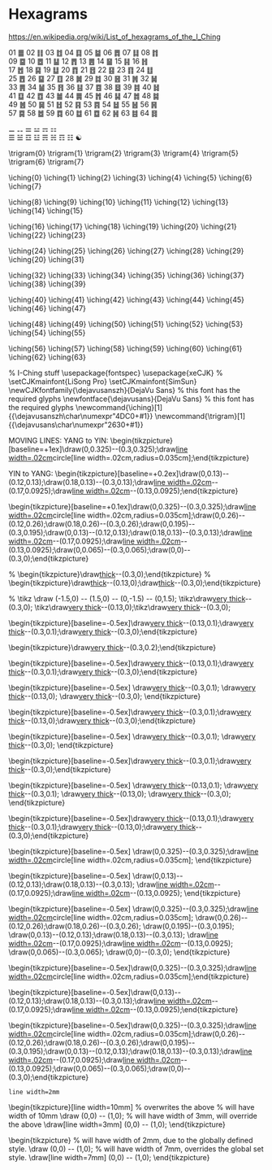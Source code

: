 # Hexagrams


https://en.wikipedia.org/wiki/List_of_hexagrams_of_the_I_Ching

01 ䷀	02 ䷁	03 ䷂	04 ䷃	05 ䷄	06 ䷅	07 ䷆	08 ䷇	 
09 ䷈	10 ䷉	11 ䷊	12 ䷋	13 ䷌	14 ䷍	15 ䷎	16 ䷏  
17 ䷐	18 ䷑	19 ䷒	20 ䷓	21 ䷔	22 ䷕	23 ䷖	24 ䷗	 
25 ䷘	26 ䷙	27 ䷚	28 ䷛	29 ䷜	30 ䷝	31 ䷞	32 ䷟  
33 ䷠	34 ䷡	35 ䷢	36 ䷣	37 ䷤	38 ䷥	39 ䷦	40 ䷧	 
41 ䷨	42 ䷩	43 ䷪	44 ䷫	45 ䷬	46 ䷭	47 ䷮	48 ䷯  
49 ䷰	50 ䷱	51 ䷲	52 ䷳	53 ䷴	54 ䷵	55 ䷶	56 ䷷	 
57 ䷸	58 ䷹	59 ䷺	60 ䷻	61 ䷼	62 ䷽	63 ䷾	64 ䷿



⚊ ⚋ ⚌ ⚍ ⚎ ⚏  
☰ ☱ ☲ ☳ ☴ ☵ ☶ ☷ 
☯


\trigram{0} \trigram{1} \trigram{2} \trigram{3}
\trigram{4} \trigram{5} \trigram{6} \trigram{7}


\iching{0}
\iching{1}
\iching{2}
\iching{3}
\iching{4}
\iching{5}
\iching{6}
\iching{7}

\iching{8}
\iching{9}
\iching{10}
\iching{11}
\iching{12}
\iching{13}
\iching{14}
\iching{15}

\iching{16}
\iching{17}
\iching{18}
\iching{19}
\iching{20}
\iching{21}
\iching{22}
\iching{23}

\iching{24}
\iching{25}
\iching{26}
\iching{27}
\iching{28}
\iching{29}
\iching{20}
\iching{31}

\iching{32}
\iching{33}
\iching{34}
\iching{35}
\iching{36}
\iching{37}
\iching{38}
\iching{39}

\iching{40}
\iching{41}
\iching{42}
\iching{43}
\iching{44}
\iching{45}
\iching{46}
\iching{47}

\iching{48}
\iching{49}
\iching{50}
\iching{51}
\iching{52}
\iching{53}
\iching{54}
\iching{55}

\iching{56}
\iching{57}
\iching{58}
\iching{59}
\iching{60}
\iching{61}
\iching{62}
\iching{63}

% I-Ching stuff
\usepackage{fontspec}
\usepackage{xeCJK}
% \setCJKmainfont{LiSong Pro}
\setCJKmainfont{SimSun}
\newCJKfontfamily{\dejavusanszh}{DejaVu Sans} % this font has the required glyphs
\newfontface{\dejavusans}{DejaVu Sans} % this font has the required glyphs
\newcommand{\iching}[1]{{\dejavusanszh\char\numexpr"4DC0+#1}}
\newcommand{\trigram}[1]{{\dejavusans\char\numexpr"2630+#1}}




MOVING LINES: 
YANG to YIN:
\begin{tikzpicture}[baseline=+1ex]\draw(0,0.325)--(0.3,0.325);\draw[line width=.02cm](0.15,0.325)circle[line width=.02cm,radius=0.035cm];\end{tikzpicture}

YIN to YANG:
\begin{tikzpicture}[baseline=+0.2ex]\draw(0,0.13)--(0.12,0.13);\draw(0.18,0.13)--(0.3,0.13);\draw[line width=.02cm](0.13,0.165)--(0.17,0.0925);\draw[line width=.02cm](0.17,0.165)--(0.13,0.0925);\end{tikzpicture}


\begin{tikzpicture}[baseline=+0.1ex]\draw(0,0.325)--(0.3,0.325);\draw[line width=.02cm](0.15,0.325)circle[line width=.02cm,radius=0.035cm];\draw(0,0.26)--(0.12,0.26);\draw(0.18,0.26)--(0.3,0.26);\draw(0,0.195)--(0.3,0.195);\draw(0,0.13)--(0.12,0.13);\draw(0.18,0.13)--(0.3,0.13);\draw[line width=.02cm](0.13,0.165)--(0.17,0.0925);\draw[line width=.02cm](0.17,0.165)--(0.13,0.0925);\draw(0,0.065)--(0.3,0.065);\draw(0,0)--(0.3,0);\end{tikzpicture}





% \begin{tikzpicture}\draw[thick](0,0)--(0.3,0);\end{tikzpicture}
% \begin{tikzpicture}\draw[thick](0,0)--(0.13,0);\draw[thick](0.17,0)--(0.3,0);\end{tikzpicture}

% \tikz \draw (-1.5,0) -- (1.5,0) -- (0,-1.5) -- (0,1.5);
\tikz\draw[very thick](0,0)--(0.3,0);
\tikz\draw[very thick](0,0)--(0.13,0);\tikz\draw[very thick](0.17,0)--(0.3,0);

\begin{tikzpicture}[baseline=-0.5ex]\draw[very thick](0,0.1)--(0.13,0.1);\draw[very thick](0.17,0.1)--(0.3,0.1);\draw[very thick](0,0)--(0.3,0);\end{tikzpicture}

\begin{tikzpicture}\draw[very thick](0,0.2)--(0.3,0.2);\end{tikzpicture}


\begin{tikzpicture}[baseline=-0.5ex]\draw[very thick](0,0.1)--(0.13,0.1);\draw[very thick](0.17,0.1)--(0.3,0.1);\draw[very thick](0,0)--(0.3,0);\end{tikzpicture}


\begin{tikzpicture}[baseline=-0.5ex]
  \draw[very thick](0,0.1)--(0.3,0.1);
  \draw[very thick](0,0)--(0.13,0);
  \draw[very thick](0.17,0)--(0.3,0);
\end{tikzpicture}


\begin{tikzpicture}[baseline=-0.5ex]\draw[very thick](0,0.1)--(0.3,0.1);\draw[very thick](0,0)--(0.13,0);\draw[very thick](0.17,0)--(0.3,0);\end{tikzpicture}


\begin{tikzpicture}[baseline=-0.5ex]
  \draw[very thick](0,0.1)--(0.3,0.1);
  \draw[very thick](0,0)--(0.3,0);
\end{tikzpicture}

\begin{tikzpicture}[baseline=-0.5ex]\draw[very thick](0,0.1)--(0.3,0.1);\draw[very thick](0,0)--(0.3,0);\end{tikzpicture}

\begin{tikzpicture}[baseline=-0.5ex]
  \draw[very thick](0,0.1)--(0.13,0.1);
  \draw[very thick](0.17,0.1)--(0.3,0.1);
  \draw[very thick](0,0)--(0.13,0);
  \draw[very thick](0.17,0)--(0.3,0);
\end{tikzpicture}

\begin{tikzpicture}[baseline=-0.5ex]\draw[very thick](0,0.1)--(0.13,0.1);\draw[very thick](0.17,0.1)--(0.3,0.1);\draw[very thick](0,0)--(0.13,0);\draw[very thick](0.17,0)--(0.3,0);\end{tikzpicture}


\begin{tikzpicture}[baseline=-0.5ex]
  \draw(0,0.325)--(0.3,0.325);\draw[line width=.02cm](0.15,0.325)circle[line width=.02cm,radius=0.035cm];
\end{tikzpicture}

\begin{tikzpicture}[baseline=-0.5ex]
  \draw(0,0.13)--(0.12,0.13);\draw(0.18,0.13)--(0.3,0.13);
  \draw[line width=.02cm](0.13,0.165)--(0.17,0.0925);\draw[line width=.02cm](0.17,0.165)--(0.13,0.0925);
\end{tikzpicture}

\begin{tikzpicture}[baseline=-0.5ex]
  \draw(0,0.325)--(0.3,0.325);\draw[line width=.02cm](0.15,0.325)circle[line width=.02cm,radius=0.035cm];
  \draw(0,0.26)--(0.12,0.26);\draw(0.18,0.26)--(0.3,0.26);
  \draw(0,0.195)--(0.3,0.195);
  \draw(0,0.13)--(0.12,0.13);\draw(0.18,0.13)--(0.3,0.13);
  \draw[line width=.02cm](0.13,0.165)--(0.17,0.0925);\draw[line width=.02cm](0.17,0.165)--(0.13,0.0925);
  \draw(0,0.065)--(0.3,0.065);
  \draw(0,0)--(0.3,0);
\end{tikzpicture}

\begin{tikzpicture}[baseline=-0.5ex]\draw(0,0.325)--(0.3,0.325);\draw[line width=.02cm](0.15,0.325)circle[line width=.02cm,radius=0.035cm];\end{tikzpicture}

\begin{tikzpicture}[baseline=-0.5ex]\draw(0,0.13)--(0.12,0.13);\draw(0.18,0.13)--(0.3,0.13);\draw[line width=.02cm](0.13,0.165)--(0.17,0.0925);\draw[line width=.02cm](0.17,0.165)--(0.13,0.0925);\end{tikzpicture}

\begin{tikzpicture}[baseline=-0.5ex]\draw(0,0.325)--(0.3,0.325);\draw[line width=.02cm](0.15,0.325)circle[line width=.02cm,radius=0.035cm];\draw(0,0.26)--(0.12,0.26);\draw(0.18,0.26)--(0.3,0.26);\draw(0,0.195)--(0.3,0.195);\draw(0,0.13)--(0.12,0.13);\draw(0.18,0.13)--(0.3,0.13);\draw[line width=.02cm](0.13,0.165)--(0.17,0.0925);\draw[line width=.02cm](0.17,0.165)--(0.13,0.0925);\draw(0,0.065)--(0.3,0.065);\draw(0,0)--(0.3,0);\end{tikzpicture}


<!-- \tikzset{% -->
    line width=2mm
<!-- } -->

\begin{tikzpicture}[line width=10mm] % overwrites the above
  % will have width of 10mm
  \draw (0,0) -- (1,0);
  % will have width of 3mm, will override the above
  \draw[line width=3mm] (0,0) -- (1,0);
\end{tikzpicture}

\begin{tikzpicture}
  % will have width of 2mm, due to the globally defined style.
  \draw (0,0) -- (1,0);
  % will have width of 7mm, overrides the global set style.
  \draw[line width=7mm] (0,0) -- (1,0);
\end{tikzpicture}